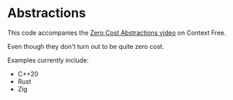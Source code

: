 # Abstractions

This code accompanies the [Zero Cost Abstractions video](https://youtu.be/43X9ia-qpds) on Context Free.

Even though they don't turn out to be quite zero cost.

Examples currently include:
- C++20
- Rust
- Zig
